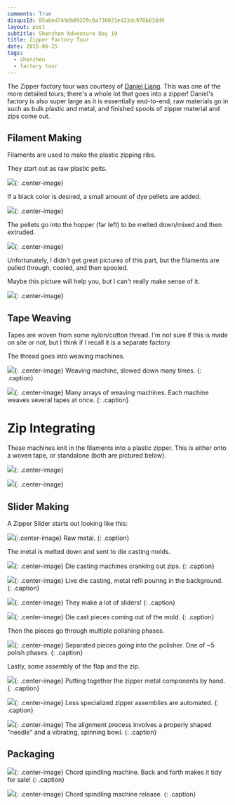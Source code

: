 ```yaml
---
comments: True
disqusId: 85a6ed749db09229c0a730021ed23dc978b63dd9 
layout: post
subtitle: Shenzhen Adventure Day 19
title: Zipper Factory Tour
date: 2015-06-25
tags:
  - shenzhen
  - factory tour
---
```


The Zipper factory tour was courtesy of [Daniel Liang](http://danielliang.com/randomness/).
This was one of the more detailed tours; there's a whole lot that goes into a zipper! Daniel's factory
is also super large as it is essentially end-to-end, raw materials go in such as bulk plastic and metal, and 
finished spools of zipper material and zips come out.






## Filament Making

Filaments are used to make the plastic zipping ribs.

They start out as raw plastic pelts.

![](https://www.dropbox.com/s/n8br4vzqq44xze7/raw_pelts.JPG?raw=1){: .center-image}

If a black color is desired, a small amount of dye pellets are added.

![](https://www.dropbox.com/s/7l965n0n6di2wt4/dyed_pelts.JPG?raw=1){: .center-image}

The pellets go into the hopper (far left) to be melted down/mixed and then extruded.

![](https://www.dropbox.com/s/jp0i21hx2k4ehkh/filament_pano.JPG?raw=1){: .center-image}

Unfortunately, I didn't get great pictures of this part, but the filaments are
pulled through, cooled, and then spooled.

Maybe this picture will help you, but I can't really make sense of it.

![](https://www.dropbox.com/s/749pvs877ijxpfc/extruded.JPG?raw=1){: .center-image}

## Tape Weaving


Tapes are woven from some nylon/cotton thread. I'm not sure if this is made on
site or not, but I think if I recall it is a separate factory.


The thread goes into weaving machines.

![](https://www.dropbox.com/s/ewpefmt4c3hfgoi/weaver3.gif?raw=1){: .center-image}
Weaving machine, slowed down many times.
{: .caption}


![](https://www.dropbox.com/s/xqmq8galwcy6w2o/weaverarray.JPG?raw=1){: .center-image}
Many arrays of weaving machines. Each machine weaves several tapes at once.
{: .caption}


# Zip Integrating

These machines knit in the filaments into a plastic zipper. This is either onto a woven tape, or standalone (both are pictured below).

![](https://www.dropbox.com/s/tf9ije2g7k0wku9/knit-tape.JPG?raw=1){: .center-image}

![](https://www.dropbox.com/s/sde4tpradlqmrmz/standalone.JPG?raw=1){: .center-image}

## Slider Making 

A Zipper Slider starts out
looking like this:

![](https://www.dropbox.com/s/30yzyuzpifdwl8e/IMG_0404.JPG?raw=1){:.center-image}
Raw metal.
{: .caption}

The metal is melted down and sent to die casting molds.

![](https://www.dropbox.com/s/lqd42depoi45sb4/IMG_0408.JPG?raw=1){: .center-image}
Die casting machines cranking out zips.
{: .caption}

![](https://www.dropbox.com/s/03ie51qj76bhl2e/diecast.gif?raw=1){: .center-image}
Live die casting, metal refil pouring in the background.
{: .caption}

![](https://www.dropbox.com/s/7dc639ray9w58j0/diecastscale.JPG?raw=1){: .center-image}
They make a lot of sliders!
{: .caption}


![](https://www.dropbox.com/s/jnowflshwct6sqc/IMG_0403.JPG?raw=1){: .center-image}
Die cast pieces coming out of the mold.
{: .caption}

Then the pieces go through multiple polishing phases.

![](https://www.dropbox.com/s/heoqlh1027reqgn/IMG_0418.JPG?raw=1){: .center-image}
Separated pieces going into the polisher. One of ~5 polish phases.
{: .caption}


Lastly, some assembly of the flap and the zip.

![](https://www.dropbox.com/s/vp2jjp6y839a0w6/zip_assemble.gif?raw=1){: .center-image}
Putting together the zipper metal components by hand.
{: .caption}

![](https://www.dropbox.com/s/7n41t42b6q8mcfv/auto_assemble.gif?raw=1){: .center-image}
Less specialized zipper assemblies are automated.
{: .caption}

![](https://www.dropbox.com/s/cv1pqe54yijs3fl/auto_assemble2.gif?raw=1){: .center-image}
The alignment process involves a properly shaped "needle" and a vibrating, spinning bowl.
{: .caption}

## Packaging

![](https://www.dropbox.com/s/t64pz1vw0gthzk5/spindle2.gif?raw=1){: .center-image}
Chord spindling machine. Back and forth makes it tidy for sale!
{: .caption}

![](https://www.dropbox.com/s/194k2isakds9mq9/spindle.gif?raw=1){: .center-image}
Chord spindling machine release.
{: .caption}
